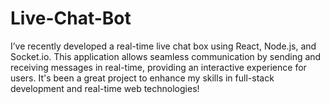 # Live-Chat-Bot
I’ve recently developed a real-time live chat box using React, Node.js, and Socket.io. This application allows seamless communication by sending and receiving messages in real-time, providing an interactive experience for users. It's been a great project to enhance my skills in full-stack development and real-time web technologies!
